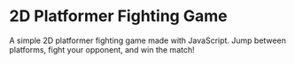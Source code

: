 2D Platformer Fighting Game
===========================

A simple 2D platformer fighting game made with JavaScript. 
Jump between platforms, fight your opponent, and win the match!
